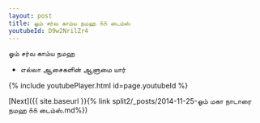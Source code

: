 ```yaml
---
layout: post
title: ஓம் சர்வ காம்ய நமஹ ௧௧ டைம்ஸ்
youtubeId: D9w2NrilZr4
---
```

 
 
 ஓம் சர்வ காம்ய நமஹ  
 
 -  எல்லா ஆசைகளின் ஆளுமை யார் 
 
  
 
  
 
 
 
 
 
 


{% include youtubePlayer.html id=page.youtubeId %}
 
[Next]({{ site.baseurl }}{% link  split2/_posts/2014-11-25-ஓம் மகா நாடாரை நமஹ ௧௧ டைம்ஸ்.md%})
 
